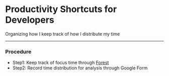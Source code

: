 # Productivity Shortcuts for Developers
Organizing how I keep track of how I distribute my time

---
### Procedure
- Step1: Keep track of focus time through [Forest](https://www.forestapp.cc/)
- Step2: Record time distribution for analysis through Google Form